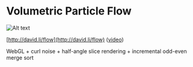 # Volumetric Particle Flow

![Alt text](http://david.li/images/flowgithub.png)

[http://david.li/flow](http://david.li/flow) ([video](http://www.youtube.com/watch?v=a0hJAZfIRvE))

WebGL + curl noise + half-angle slice rendering + incremental odd-even merge sort